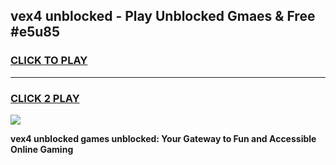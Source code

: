
## vex4 unblocked - Play Unblocked Gmaes & Free #e5u85
<h3>
<a href="https://news.freeplayer.one?title=vex4_unblocked&ref=03M">CLICK TO PLAY</a></h3>
<hr>

<h3>
<a href="https://news.freeplayer.one?title=vex4_unblocked&ref=03M">CLICK 2 PLAY</a>
  
</h3>

<a href="https://news.freeplayer.one?title=vex4_unblocked&ref=03M"><img src="https://clearcache.store/games.png"></a>


**vex4 unblocked games unblocked: Your Gateway to Fun and Accessible Online Gaming**
